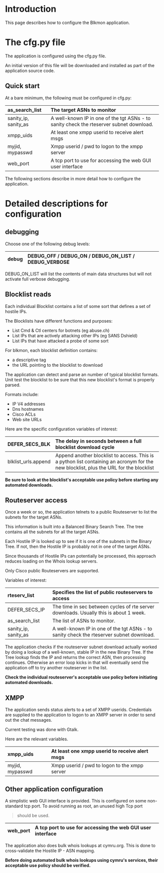 # Introduction #

This page describes how to configure the Blkmon application.


# The cfg.py file #

The application is configured using the cfg.py file.

An initial version of this file will be downloaded and installed as part of the application source code.

## Quick start ##

At a bare minimum, the following must be configured in cfg.py:

| as\_search\_list | The target ASNs to monitor |
|:-----------------|:---------------------------|
| sanity\_ip, sanity\_as | A well-known IP in one of the tgt ASNs - to sanity check the rteserver subnet download. |
| xmpp\_uids       | At least one xmpp userid to receive alert msgs |
| myjid, mypasswd  | Xmpp userid / pwd to logon to the xmpp server |
| web\_port        | A tcp port to use for accessing the web GUI user interface |



The following sections describe in more detail how to configure the application.


# Detailed descriptions for configuration #

## debugging ##

Choose one of the following debug levels:

| debug | DEBUG\_OFF / DEBUG\_ON / DEBUG\_ON\_LIST / DEBUG\_VERBOSE |
|:------|:----------------------------------------------------------|

DEBUG\_ON\_LIST will list the contents of main data structures but will not activate full verbose debugging.


## Blocklist reads ##

Each individual Blocklist contains a list of some sort that defines a set of hostile IPs.

The Blocklists have different functions and purposes:
  * List Cmd & Ctl centers for botnets (eg abuse.ch)
  * List IPs that are actively attacking other IPs (eg SANS Dshield)
  * List IPs that have attacked a probe of some sort

For blkmon, each blocklist definition contains:
  * a descriptive tag
  * the URL pointing to the blocklist to download

The application can detect and parse an number of typical blocklist formats. Unit test the blocklist to be sure that this new blocklist's format is properly parsed.

Formats include:

  * IP V4 addresses
  * Dns hostnames
  * Cisco ACLs
  * Web site URLs

Here are the specific configuration variables of interest:

| DEFER\_SECS\_BLK | The delay in seconds between a full blocklist download cycle |
|:-----------------|:-------------------------------------------------------------|
| blklist\_urls.append | Append another blocklist to access. This is a python list containing an acronym for the new blocklist, plus the URL for the blocklist |

**Be sure to look at the blocklist's acceptable use policy before starting any automated downloads.**


## Routeserver access ##

Once a week or so, the application telnets to a public Routeserver to list the subnets for the target ASNs.

This information is built into a Balanced Binary Search Tree. The tree contains all the subnets for all the target ASNs.

Each Hostile IP is looked up to see if it is one of the subnets in the Binary Tree. If not, then the Hostile IP is probably not in one of the target ASNs.

Since thousands of Hostile IPs can potentially be processed, this approach reduces loading on the Whois lookup servers.

Only Cisco public Routeservers are supported.

Variables of interest:

| rteserv\_list | Specifies the list of public routeservers to access |
|:--------------|:----------------------------------------------------|
| DEFER\_SECS\_IP | The time in sec between cycles of rte server downloads. Usually this is about 1 week. |
| as\_search\_list | The list of ASNs to monitor.                        |
| sanity\_ip, sanity\_as | A well-known IP in one of the tgt ASNs - to sanity check the rteserver subnet download. |

The application checks if the routeserver subnet download actually worked by doing a lookup of a well-known, stable IP in the new Binary Tree. If the Tree lookup finds the IP and returns the correct ASN, then processing continues. Otherwise an error loop kicks in that will eventually send the application off to try another routeserver in the list.

**Check the individual routeserver's acceptable use policy before initiating automated downloads.**

## XMPP ##

The application sends status alerts to a set of XMPP userids. Credentials are supplied to the application to logon to an XMPP server in order to send out the chat messages.

Current testing was done with Gtalk.

Here are the relevant variables.

| xmpp\_uids | At least one xmpp userid to receive alert msgs |
|:-----------|:-----------------------------------------------|
| myjid, mypasswd | Xmpp userid / pwd to logon to the xmpp server  |

## Other application configuration ##

A simplistic web GUI interface is provided. This is configured on some non-standard tcp port. To avoid running as root, an unused high Tcp port
> should be used.

| web\_port | A tcp port to use for accessing the web GUI user interface |
|:----------|:-----------------------------------------------------------|

The application also does bulk whois lookups at cymru.org. This is done to cross-validate the Hostile IP - ASN mapping.

**Before doing automated bulk whois lookups using cymru's services, their acceptable use policy should be verified.**